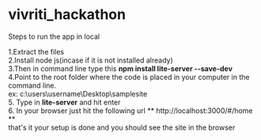 # vivriti_hackathon
Steps to run the app in local

1.Extract the files<br />
2.Install node js(incase if it is not installed already)<br />
3.Then in command line type this **npm install lite-server --save-dev**<br />
4.Point to the root folder where the code is placed in your computer in the command line.<br/>
ex: c:\users\username\Desktop\samplesite <br/>
5. Type in **lite-server** and hit enter <br/>
6. In your browser just hit the following url ** http://localhost:3000/#/home ** <br/>
that's it your setup is done and you should see the site in the browser

